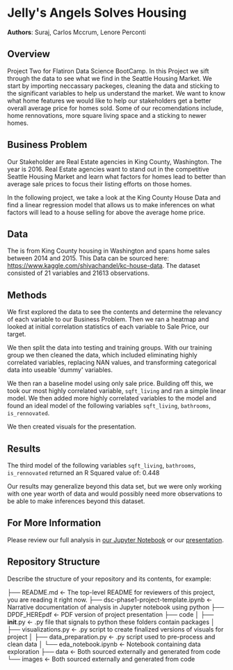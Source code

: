 # Jelly's Angels Solves Housing

**Authors**: Suraj, Carlos Mccrum, Lenore Perconti

## Overview

Project Two for Flatiron Data Science BootCamp. In this Project we sift through the data to see what we find in the Seattle Housing Market. We start by importing neccassary packeges, cleaning the data and sticking to the significant variables to help us understand the market. We want to know what home features we would like to help our stakeholders get a better overall average price for homes sold. Some of our recomendations include, home rennovations, more square living space and a sticking to newer homes.

## Business Problem

Our Stakeholder are Real Estate agencies in King County, Washington. The year is 2016. Real Estate agencies want to stand out in the competitive Seattle Housing Market and learn what factors for homes lead to better than average sale prices to focus their listing efforts on those homes.

In the following project, we take a look at the King County House Data and find a linear regression model that allows us to make inferences on what factors will lead to a house selling for above the average home price.

## Data

The is from King County housing in Washington and spans home sales between 2014 and 2015. This Data can be sourced here: https://www.kaggle.com/shivachandel/kc-house-data. The dataset consisted of 21 variables and 21613 observations.

## Methods

We first explored the data to see the contents and determine the relevancy of each variable to our Business Problem. Then we ran a heatmap and looked at initial correlation statistics of each variable to Sale Price, our target. 

We then split the data into testing and training groups. With our training group we then cleaned the data, which included eliminating highly correlated variables, replacing NAN values, and transforming categorical data into useable 'dummy' variables.

We then ran a baseline model using only sale price. Building off this, we took our most highly correlated variable, `sqft_living` and ran a simple linear model. We then added more highly correlated variables to the model and found an ideal model of the following variables `sqft_living`, `bathrooms`, `is_rennovated`. 

We then created visuals for the presentation. 

## Results

The third model of the following variables `sqft_living`, `bathrooms`, `is_rennovated` returned an R Squared value of: 0.448

Our results may generalize beyond this data set, but we were only working with one year worth of data and would possibly need more observations to be able to make inferences beyond this dataset. 

## For More Information

Please review our full analysis in [our Jupyter Notebook](./Project.ipynb) or our [presentation](./PDF-HERE).

## Repository Structure

Describe the structure of your repository and its contents, for example:

├── README.md                           <- The top-level README for reviewers of this project, you are reading it right now. 
├── dsc-phase1-project-template.ipynb   <- Narrative documentation of analysis in Jupyter notebook using python
├── DPDF_HEREpdf         <- PDF version of project presentation
├── code
│   ├── __init__.py                     <- .py file that signals to python these folders contain packages
│   ├── visualizations.py               <- .py script to create finalized versions of visuals for project
│   ├── data_preparation.py             <- .py script used to pre-process and clean data
│   └── eda_notebook.ipynb              <- Notebook containing data exploration
├── data                                <- Both sourced externally and generated from code
└── images                              <- Both sourced externally and generated from code
``` 